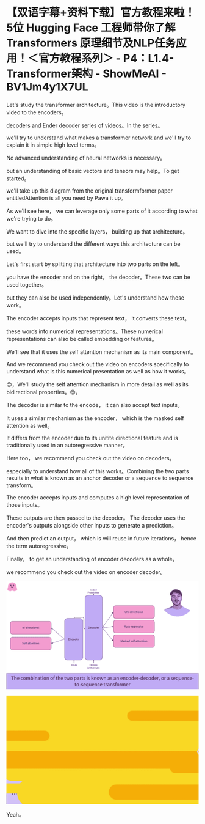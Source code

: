 # 【双语字幕+资料下载】官方教程来啦！5位 Hugging Face 工程师带你了解 Transformers 原理细节及NLP任务应用！＜官方教程系列＞ - P4：L1.4- Transformer架构 - ShowMeAI - BV1Jm4y1X7UL

Let's study the transformer architecture。This video is the introductory video to the encoders。

 decoders and Ender decoder series of videos。In the series。

 we'll try to understand what makes a transformer network and we'll try to explain it in simple high level terms。

No advanced understanding of neural networks is necessary。

 but an understanding of basic vectors and tensors may help。To get started。

 we'll take up this diagram from the original transformformer paper entitledAttention is all you need by Pawa it up。

As we'll see here， we can leverage only some parts of it according to what we're trying to do。

We want to dive into the specific layers， building up that architecture。

 but we'll try to understand the different ways this architecture can be used。

Let's first start by splitting that architecture into two parts on the left。

 you have the encoder and on the right， the decoder。These two can be used together。

 but they can also be used independently。Let's understand how these work。

The encoder accepts inputs that represent text， it converts these text。

 these words into numerical representations。These numerical representations can also be called embedding or features。

We'll see that it uses the self attention mechanism as its main component。

And we recommend you check out the video on encoders specifically to understand what is this numerical presentation as well as how it works。

😊，We'll study the self attention mechanism in more detail as well as its bidirectional properties。😊。

The decoder is similar to the encode， it can also accept text inputs。

It uses a similar mechanism as the encoder， which is the masked self attention as well。

It differs from the encoder due to its unitite directional feature and is traditionally used in an autoregressive manner。

Here too， we recommend you check out the video on decoders。

 especially to understand how all of this works。Combining the two parts results in what is known as an anchor decoder or a sequence to sequence transform。

The encoder accepts inputs and computes a high level representation of those inputs。

These outputs are then passed to the decoder。 The decoder uses the encoder's outputs alongside other inputs to generate a prediction。

And then predict an output， which is will reuse in future iterations， hence the term autoregressive。

Finally， to get an understanding of encoder decoders as a whole。

 we recommend you check out the video on encoder decoder。



![](img/d08fc3568a2c2da170bab8fd128110ce_1.png)

![](img/d08fc3568a2c2da170bab8fd128110ce_2.png)

Yeah。